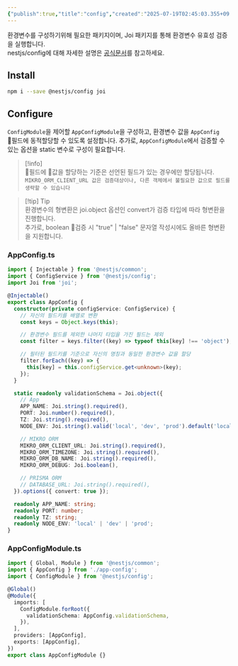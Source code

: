 ```yaml
---
{"publish":true,"title":"config","created":"2025-07-19T02:45:03.355+09:00","modified":"2025-07-19T16:16:17.595+09:00","tags":["nestjs","env","component"],"cssclasses":""}
---
```


환경변수를 구성하기위해 필요한 패키지이며, Joi 패키지를 통해 환경변수 유효성 검증을 실행합니다.    
nestjs/config에 대해 자세한 설명은 [공식문서](https://docs.nestjs.com/techniques/configuration)를 참고하세요.  

## Install  
```zsh  
npm i --save @nestjs/config joi  
```  
  
  
## Configure  
`ConfigModule`을 제어할 `AppConfigModule`을 구성하고, 환경변수 값을 `AppConfig` 필드에 동적할당할 수 있도록 설정합니다. 추가로, `AppConfigModule`에서 검증할 수 있는 옵션을 static 변수로 구성이 필요합니다.  
  
> [!info]  
>  필드에 값을 할당하는 기준은 선언된 필드가 있는 경우에만 할당됩니다.    
>  `MIKRO_ORM_CLIENT_URL 값은 검증대상이나, 다른 객체에서 불필요한 값으로 필드를 생략할 수 있습니다`  
  
> [!tip] Tip  
> 환경변수의 형변환은 joi.object 옵션인 convert가 검증 타입에 따라 형변환을 진행합니다.    
> 추가로, boolean 검증 시 "true" | "false" 문자열 작성시에도 올바른 형변환을 지원합니다.  
  
### AppConfig.ts  
```ts
import { Injectable } from '@nestjs/common';
import { ConfigService } from '@nestjs/config';
import Joi from 'joi';

@Injectable()
export class AppConfig {
  constructor(private configService: ConfigService) {
    // 자신의 필드키를 배열로 변환
    const keys = Object.keys(this);

    // 환경변수 필드를 제외한 나머지 타입을 가진 필드는 제외
    const filter = keys.filter((key) => typeof this[key] !== 'object');

    // 필터된 필드키를 기준으로 자신의 명칭과 동일한 환경변수 값을 할당
    filter.forEach((key) => {
      this[key] = this.configService.get<unknown>(key);
    });
  }

  static readonly validationSchema = Joi.object({
    // App
    APP_NAME: Joi.string().required(),
    PORT: Joi.number().required(),
    TZ: Joi.string().required(),
    NODE_ENV: Joi.string().valid('local', 'dev', 'prod').default('local'),

    // MIKRO ORM
    MIKRO_ORM_CLIENT_URL: Joi.string().required(),
    MIKRO_ORM_TIMEZONE: Joi.string().required(),
    MIKRO_ORM_DB_NAME: Joi.string().required(),
    MIKRO_ORM_DEBUG: Joi.boolean(),

    // PRISMA ORM
    // DATABASE_URL: Joi.string().required(),
  }).options({ convert: true });

  readonly APP_NAME: string;
  readonly PORT: number;
  readonly TZ: string;
  readonly NODE_ENV: 'local' | 'dev' | 'prod';
}
```  
  
### AppConfigModule.ts  
```ts
import { Global, Module } from '@nestjs/common';
import { AppConfig } from './app-config';
import { ConfigModule } from '@nestjs/config';

@Global()
@Module({
  imports: [
    ConfigModule.forRoot({
      validationSchema: AppConfig.validationSchema,
    }),
  ],
  providers: [AppConfig],
  exports: [AppConfig],
})
export class AppConfigModule {}
```